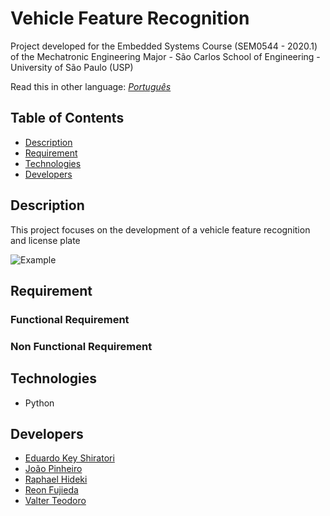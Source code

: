 # Vehicle Feature Recognition
Project developed for the Embedded Systems Course (SEM0544 - 2020.1) of the Mechatronic Engineering Major - São Carlos School of Engineering - University of São Paulo (USP)

Read this in other language:
[_Português_](README.pt-BR.md)

## Table of Contents

- [Description](#Description)
- [Requirement](#Requirement)
- [Technologies](#technologies)
- [Developers](#Developers)

## Description
This project focuses on the development of a vehicle feature recognition and license plate

![Example](./assets/vehicle_ex.jpeg)


## Requirement

### Functional Requirement
 
### Non Functional Requirement

## Technologies
- Python

## Developers
- [Eduardo Key Shiratori](https://github.com/EduardoKeyS)
- [João Pinheiro](https://github.com/joaomh)
- [Raphael Hideki](https://github.com/raphaelyokosawa/)
- [Reon Fujieda](https://github.com/reonfk)
- [Valter Teodoro](https://github.com/valterteodoro)
